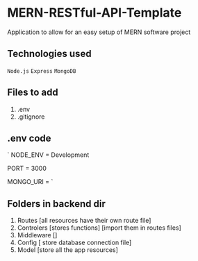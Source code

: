 # MERN-RESTful-API-Template
Application to allow for an easy setup of MERN software project

## Technologies used
`Node.js`
`Express`
`MongoDB`

## Files to add
1. .env
2. .gitignore

## .env code
`
NODE_ENV = Development 

PORT = 3000 

MONGO_URI = 
`

## Folders in backend dir

1. Routes [all resources have their own route file]
2. Controlers [stores functions] [import them in routes files]
3. Middleware []
4. Config [ store database connection file]
5. Model [store all the app resources]